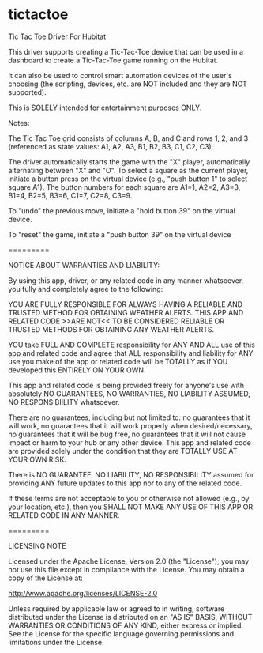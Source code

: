 # tictactoe
Tic Tac Toe Driver For Hubitat

This driver supports creating a Tic-Tac-Toe device that can be used in a dashboard to create a Tic-Tac-Toe game running on the Hubitat. 

It can also be used to control smart automation devices of the user's choosing (the scripting, devices, etc. are NOT included and they are NOT supported).

This is SOLELY intended for entertainment purposes ONLY.

Notes:  

The Tic Tac Toe grid consists of columns A, B, and C and rows 1, 2, and 3 (referenced as state values: A1, A2, A3, B1, B2, B3, C1, C2, C3).

The driver automatically starts the game with the "X" player, automatically alternating between "X" and "O". To select a square as the current player, initiate a button press on the virtual device (e.g., "push button 1" to select square A1).  The button numbers for each square are A1=1, A2=2, A3=3, B1=4, B2=5, B3=6, C1=7, C2=8, C3=9.

To "undo" the previous move, initiate a "hold button 39" on the virtual device.

To "reset" the game, initiate a "push button 39" on the virtual device

=========

NOTICE ABOUT WARRANTIES AND LIABILITY:

By using this app, driver, or any related code in any manner whatsoever, you fully and completely agree to the following:

YOU ARE FULLY RESPONSIBLE FOR ALWAYS HAVING A RELIABLE AND TRUSTED METHOD FOR OBTAINING WEATHER ALERTS. THIS APP AND RELATED CODE >>ARE NOT<< TO BE CONSIDERED RELIABLE OR TRUSTED METHODS FOR OBTAINING ANY WEATHER ALERTS.

YOU take FULL AND COMPLETE responsibility for ANY AND ALL use of this app and related code and agree that ALL responsibility and liability for ANY use you make of the app or related code will be TOTALLY as if YOU developed this ENTIRELY ON YOUR OWN.

This app and related code is being provided freely for anyone's use with absolutely NO GUARANTEES, NO WARRANTIES, NO LIABILITY ASSUMED, NO RESPONSIBIILITY whatsoever.

There are no guarantees, including but not limited to: no guarantees that it will work, no guarantees that it will work properly when desired/necessary, no guarantees that it will be bug free, no guarantees that it will not cause impact or harm to your hub or any other device. This app and related code are provided solely under the condition that they are TOTALLY USE AT YOUR OWN RISK.

There is NO GUARANTEE, NO LIABILITY, NO RESPONSIBILITY assumed for providing ANY future updates to this app nor to any of the related code.

If these terms are not acceptable to you or otherwise not allowed (e.g., by your location, etc.), then you SHALL NOT MAKE ANY USE OF THIS APP OR RELATED CODE IN ANY MANNER.

=========

LICENSING NOTE

Licensed under the Apache License, Version 2.0 (the "License"); you may not use this file except
in compliance with the License. You may obtain a copy of the License at:

http://www.apache.org/licenses/LICENSE-2.0

Unless required by applicable law or agreed to in writing, software distributed under the License is distributed
on an "AS IS" BASIS, WITHOUT WARRANTIES OR CONDITIONS OF ANY KIND, either express or implied. See the License
for the specific language governing permissions and limitations under the License.